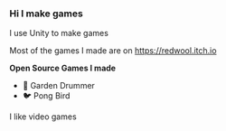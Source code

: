 ### Hi I make games

I use Unity to make games

Most of the games I made are on https://redwool.itch.io

**Open Source Games I made**

- 🐇 Garden Drummer
- 🐦 Pong Bird

I like video games

<!--
- 👯 I’m looking to collaborate on ...
- 🤔 I’m looking for help with ...
- 💬 Ask me about ...
- 📫 How to reach me: ...
- 😄 Pronouns: ...
- ⚡ Fun fact: ...
-->
